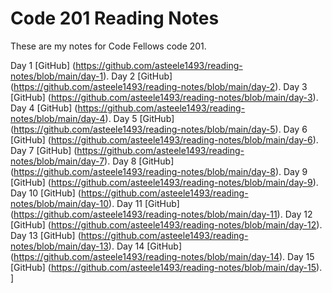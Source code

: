 # Code 201 Reading Notes

These are my notes for Code Fellows code 201.

Day 1 [GitHub] (https://github.com/asteele1493/reading-notes/blob/main/day-1).
Day 2 [GitHub] (https://github.com/asteele1493/reading-notes/blob/main/day-2).
Day 3 [GitHub] (https://github.com/asteele1493/reading-notes/blob/main/day-3).
Day 4 [GitHub] (https://github.com/asteele1493/reading-notes/blob/main/day-4).
Day 5 [GitHub] (https://github.com/asteele1493/reading-notes/blob/main/day-5).
Day 6 [GitHub] (https://github.com/asteele1493/reading-notes/blob/main/day-6).
Day 7 [GitHub] (https://github.com/asteele1493/reading-notes/blob/main/day-7).
Day 8 [GitHub] (https://github.com/asteele1493/reading-notes/blob/main/day-8).
Day 9 [GitHub] (https://github.com/asteele1493/reading-notes/blob/main/day-9).
Day 10 [GitHub] (https://github.com/asteele1493/reading-notes/blob/main/day-10).
Day 11 [GitHub] (https://github.com/asteele1493/reading-notes/blob/main/day-11).
Day 12 [GitHub] (https://github.com/asteele1493/reading-notes/blob/main/day-12).
Day 13 [GitHub] (https://github.com/asteele1493/reading-notes/blob/main/day-13).
Day 14 [GitHub] (https://github.com/asteele1493/reading-notes/blob/main/day-14).
Day 15 [GitHub] (https://github.com/asteele1493/reading-notes/blob/main/day-15).
]